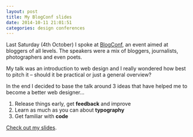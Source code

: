 ```yaml
---
layout: post
title: My BlogConf slides
date: 2014-10-11 21:01:51
categories: design conferences
---
```


Last Saturday (4th October) I spoke at [BlogConf][1], an event aimed at bloggers of all levels. The speakers were a mix of bloggers, journalists, photographers and even poets.

<!--more-->

My talk was an introduction to web design and I really wondered how best to pitch it – should it be practical or just a general overview?

In the end I decided to base the talk around 3 ideas that have helped me to become a better web designer…

  1. Release things early, get **feedback** and improve
  2. Learn as much as you can about **typography**
  3. Get familiar with **code**

[Check out my slides][2].

 [1]: http://www.blogconf.com/ "BlogConf website"
 [2]: https://www.slideshare.net/benjystanton/blog-design-at-blogconf "My slides on SlideShare"